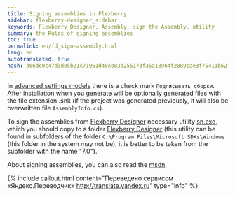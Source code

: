 ```yaml
--- 
title: Signing assemblies in Flexberry 
sidebar: flexberry-designer_sidebar 
keywords: Flexberry Designer, Assembly, sign the Assembly, utility 
summary: the Rules of signing assemblies 
toc: true 
permalink: en/fd_sign-assembly.html 
lang: en 
autotranslated: true 
hash: a66dc0c47d3d05b21c71961d40eb83d255173f35a18964f2889cae3f75411b62 
--- 
```


In [advanced settings models](fd_project-customization.html) there is a check mark `Подписывать сборки`. After installation when you generate will be optionally generated files with the file extension .snk (if the project was generated previously, it will also be overwritten file `AssemblyInfo.cs`). 

To sign the assemblies from [Flexberry Designer](fd_landing_page.html) necessary utility [sn.exe](http://msdn.microsoft.com/en-us/library/k5b5tt23(v=vs.71).aspx), which you should copy to a folder [Flexberry Designer](fd_landing_page.html) (this utility can be found in subfolders of the folder `C:\Program Files\Microsoft SDKs\Windows` (this folder in the system may not be), it is better to be taken from the subfolder with the name "7.0"). 

About signing assemblies, you can also read the [msdn](http://msdn.microsoft.com/ru-ru/library/xwb8f617(v=vs.90).aspx). 



{% include callout.html content="Переведено сервисом «Яндекс.Переводчик» <http://translate.yandex.ru>" type="info" %}